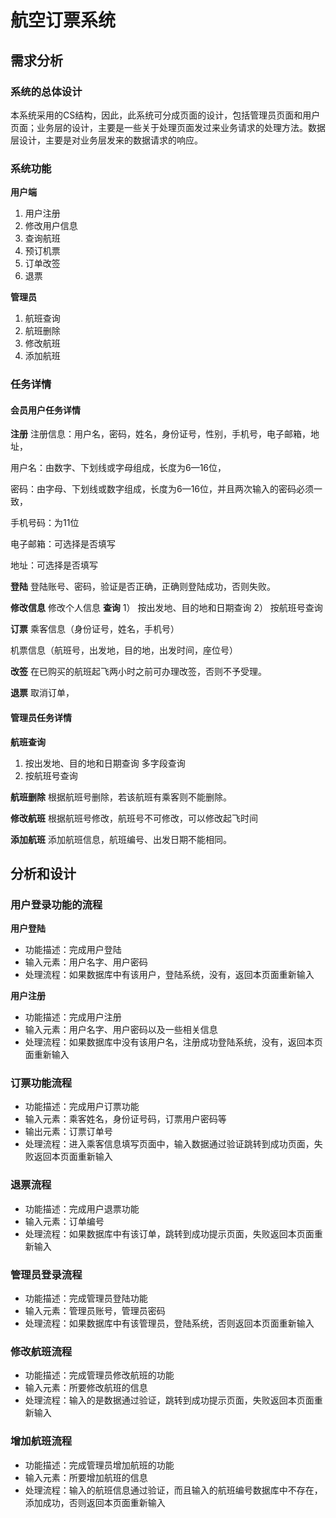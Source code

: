 # 航空订票系统

## 需求分析
### 系统的总体设计
本系统采用的CS结构，因此，此系统可分成页面的设计，包括管理员页面和用户页面；业务层的设计，主要是一些关于处理页面发过来业务请求的处理方法。数据层设计，主要是对业务层发来的数据请求的响应。
### 系统功能
**用户端**
1. 用户注册
2. 修改用户信息
3. 查询航班
4. 预订机票
5. 订单改签
6. 退票

**管理员**
1. 航班查询
2. 航班删除
3. 修改航班
4. 添加航班

### 任务详情
#### 会员用户任务详情
**注册**
注册信息：用户名，密码，姓名，身份证号，性别，手机号，电子邮箱，地址，

用户名：由数字、下划线或字母组成，长度为6—16位，

密码：由字母、下划线或数字组成，长度为6—16位，并且两次输入的密码必须一致，

手机号码：为11位

电子邮箱：可选择是否填写

地址：可选择是否填写

**登陆**
登陆账号、密码，验证是否正确，正确则登陆成功，否则失败。

**修改信息**
修改个人信息
**查询**
1） 按出发地、目的地和日期查询
2） 按航班号查询

**订票**
乘客信息（身份证号，姓名，手机号）

机票信息（航班号，出发地，目的地，出发时间，座位号）

**改签**
在已购买的航班起飞两小时之前可办理改签，否则不予受理。

**退票**
取消订单， 

#### 管理员任务详情
**航班查询**
1. 按出发地、目的地和日期查询 多字段查询
2. 按航班号查询

**航班删除**
根据航班号删除，若该航班有乘客则不能删除。

**修改航班**
根据航班号修改，航班号不可修改，可以修改起飞时间

**添加航班**
添加航班信息，航班编号、出发日期不能相同。

## 分析和设计
### 用户登录功能的流程
**用户登陆**
- 功能描述：完成用户登陆
- 输入元素：用户名字、用户密码
- 处理流程：如果数据库中有该用户，登陆系统，没有，返回本页面重新输入

**用户注册**
- 功能描述：完成用户注册
- 输入元素：用户名字、用户密码以及一些相关信息
- 处理流程：如果数据库中没有该用户名，注册成功登陆系统，没有，返回本页面重新输入

### 订票功能流程
- 功能描述：完成用户订票功能
- 输入元素：乘客姓名，身份证号码，订票用户密码等
- 输出元素：订票订单号
- 处理流程：进入乘客信息填写页面中，输入数据通过验证跳转到成功页面，失败返回本页面重新输入

### 退票流程
- 功能描述：完成用户退票功能
- 输入元素：订单编号
- 处理流程：如果数据库中有该订单，跳转到成功提示页面，失败返回本页面重新输入

### 管理员登录流程
- 功能描述：完成管理员登陆功能
- 输入元素：管理员账号，管理员密码
- 处理流程：如果数据库中有该管理员，登陆系统，否则返回本页面重新输入

### 修改航班流程
- 功能描述：完成管理员修改航班的功能
- 输入元素：所要修改航班的信息
- 处理流程：输入的是数据通过验证，跳转到成功提示页面，失败返回本页面重新输入

### 增加航班流程
- 功能描述：完成管理员增加航班的功能 
- 输入元素：所要增加航班的信息
- 处理流程：输入的航班信息通过验证，而且输入的航班编号数据库中不存在，添加成功，否则返回本页面重新输入





